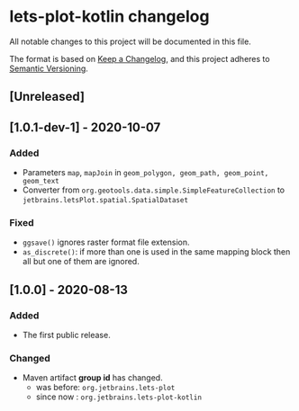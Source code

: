 # lets-plot-kotlin changelog

All notable changes to this project will be documented in this file.

The format is based on [Keep a Changelog](https://keepachangelog.com/en/1.0.0/),
and this project adheres to [Semantic Versioning](https://semver.org/spec/v2.0.0.html).

## [Unreleased]

## [1.0.1-dev-1] - 2020-10-07
### Added
 - Parameters `map`, `mapJoin` in `geom_polygon, geom_path, geom_point, geom_text`
 - Converter from `org.geotools.data.simple.SimpleFeatureCollection` to `jetbrains.letsPlot.spatial.SpatialDataset`
 
### Fixed
 - `ggsave()` ignores raster format file extension.
 - `as_discrete()`: if more than one is used in the same mapping block then all but one of them are ignored. 

## [1.0.0] - 2020-08-13
### Added
 - The first public release.

### Changed
 - Maven artifact __group id__ has changed.
    - was before: `org.jetbrains.lets-plot`
    - since now : `org.jetbrains.lets-plot-kotlin` 
